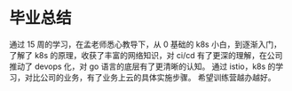 # 毕业总结
通过 15 周的学习，在孟老师悉心教导下，从 0 基础的 k8s 小白，到逐渐入门，了解了 k8s 的原理，收获了丰富的网络知识，对 ci/cd 有了更深的理解，在公司推动了 devops 化，对 go 语言的底层有了更清晰的认知。
通过 istio，k8s 的学习，对比公司的业务，有了业务上云的具体实施步骤。
希望训练营越办越好。